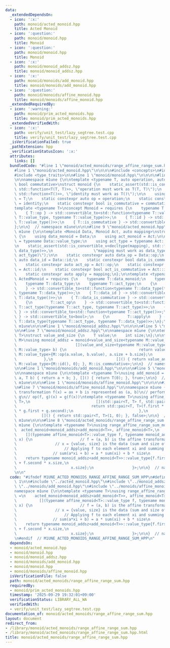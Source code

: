 ```yaml
---
data:
  _extendedDependsOn:
  - icon: ':x:'
    path: monoid/acted_monoid.hpp
    title: Acted Monoid
  - icon: ':question:'
    path: monoid/monoid.hpp
    title: Monoid
  - icon: ':question:'
    path: monoid/monoid.hpp
    title: Monoid
  - icon: ':x:'
    path: monoid/monoid_addsz.hpp
    title: monoid/monoid_addsz.hpp
  - icon: ':x:'
    path: monoid/monoids/add_monoid.hpp
    title: monoid/monoids/add_monoid.hpp
  - icon: ':question:'
    path: monoid/monoids/affine_monoid.hpp
    title: monoid/monoids/affine_monoid.hpp
  _extendedRequiredBy:
  - icon: ':warning:'
    path: monoid/prim_acted_monoids.hpp
    title: monoid/prim_acted_monoids.hpp
  _extendedVerifiedWith:
  - icon: ':x:'
    path: verify/unit_test/lazy_segtree.test.cpp
    title: verify/unit_test/lazy_segtree.test.cpp
  _isVerificationFailed: true
  _pathExtension: hpp
  _verificationStatusIcon: ':x:'
  attributes:
    links: []
  bundledCode: "#line 1 \"monoid/acted_monoids/range_affine_range_sum.hpp\"\n\n\n\n\
    #line 1 \"monoid/acted_monoid.hpp\"\n\n\n\n#include <concepts>\n#include <functional>\n\
    #include <type_traits>\n\n#line 1 \"monoid/monoid.hpp\"\n\n\n\n#line 7 \"monoid/monoid.hpp\"\
    \n\nnamespace m1une {\n\ntemplate <typename T, auto operation, auto identity,\
    \ bool commutative>\nstruct monoid {\n    static_assert(std::is_convertible_v<decltype(operation),\
    \ std::function<T(T, T)>>, \"operation must work as T(T, T)\");\n    static_assert(std::is_convertible_v<decltype(identity),\
    \ std::function<T()>>, \"identity must work as T()\");\n\n    using value_type\
    \ = T;\n    static constexpr auto op = operation;\n    static constexpr auto id\
    \ = identity;\n    static constexpr bool is_commutative = commutative;\n};\n\n\
    template <typename T>\nconcept Monoid = requires {\n    typename T::value_type;\n\
    \    { T::op } -> std::convertible_to<std::function<typename T::value_type(typename\
    \ T::value_type, typename T::value_type)>>;\n    { T::id } -> std::convertible_to<std::function<typename\
    \ T::value_type()>>;\n    { T::is_commutative } -> std::convertible_to<bool>;\n\
    };\n\n}  // namespace m1une\n\n\n#line 9 \"monoid/acted_monoid.hpp\"\n\nnamespace\
    \ m1une {\n\ntemplate <Monoid Data, Monoid Act, auto mapping>\nstruct acted_monoid\
    \ {\n    using data_monoid = Data;\n    using act_monoid = Act;\n\n    using data_type\
    \ = typename Data::value_type;\n    using act_type = typename Act::value_type;\n\
    \n    static_assert(std::is_convertible_v<decltype(mapping), std::function<data_type(act_type,\
    \ data_type)>>,\n                  \"mapping must work as data_type(data_type,\
    \ act_type)\");\n\n    static constexpr auto data_op = Data::op;\n    static constexpr\
    \ auto data_id = Data::id;\n    static constexpr bool data_is_commutative = Data::is_commutative;\n\
    \    static constexpr auto act_op = Act::op;\n    static constexpr auto act_id\
    \ = Act::id;\n    static constexpr bool act_is_commutative = Act::is_commutative;\n\
    \    static constexpr auto apply = mapping;\n};\n\ntemplate <typename T>\nconcept\
    \ ActedMonoid = requires {\n    typename T::data_monoid;\n    typename T::act_monoid;\n\
    \    typename T::data_type;\n    typename T::act_type;\n    {\n        T::data_op\n\
    \    } -> std::convertible_to<std::function<typename T::data_type(typename T::data_type,\
    \ typename T::data_type)>>;\n    { T::data_id } -> std::convertible_to<std::function<typename\
    \ T::data_type()>>;\n    { T::data_is_commutative } -> std::convertible_to<bool>;\n\
    \    {\n        T::act_op\n    } -> std::convertible_to<std::function<typename\
    \ T::act_type(typename T::act_type, typename T::act_type)>>;\n    { T::act_id\
    \ } -> std::convertible_to<std::function<typename T::act_type()>>;\n    { T::act_is_commutative\
    \ } -> std::convertible_to<bool>;\n    {\n        T::apply\n    } -> std::convertible_to<std::function<typename\
    \ T::data_type(typename T::act_type, typename T::data_type)>>;\n};\n\n}  // namespace\
    \ m1une\n\n\n#line 1 \"monoid/monoid_addsz.hpp\"\n\n\n\n#line 5 \"monoid/monoid_addsz.hpp\"\
    \n\n#line 7 \"monoid/monoid_addsz.hpp\"\n\nnamespace m1une {\n\ntemplate <typename\
    \ T>\nstruct value_and_size {\n    T value;\n    int size;\n};\n\ntemplate <Monoid\
    \ M>\nusing monoid_addsz = monoid<value_and_size<typename M::value_type>,\n  \
    \                          [](value_and_size<typename M::value_type> a, value_and_size<typename\
    \ M::value_type> b) {\n                                return value_and_size<typename\
    \ M::value_type>{M::op(a.value, b.value), a.size + b.size};\n                \
    \            },\n                            []() { return value_and_size<typename\
    \ M::value_type>{M::id(), 0}; }, M::is_commutative>;\n\n}  // namespace m1une\n\
    \n\n#line 1 \"monoid/monoids/add_monoid.hpp\"\n\n\n\n#line 5 \"monoid/monoids/add_monoid.hpp\"\
    \n\nnamespace m1une {\n\ntemplate <typename T>\nusing add_monoid = monoid<T, [](T\
    \ a, T b) { return a + b; }, []() { return T(0); }, true>;\n\n}  // namespace\
    \ m1une\n\n\n#line 1 \"monoid/monoids/affine_monoid.hpp\"\n\n\n\n#include <utility>\n\
    \n#line 7 \"monoid/monoids/affine_monoid.hpp\"\n\nnamespace m1une {\n\n// Affine\
    \ transformation f(x) = ax + b is represented as (a, b)\n// perform f first, then\
    \ g\n// op(f, g)(x) = g(f(x))\ntemplate <typename T>\nusing affine_monoid = monoid<std::pair<T,\
    \ T>,\n                             [](std::pair<T, T> f, std::pair<T, T> g) {\n\
    \                                 return std::pair<T, T>(f.first * g.first, f.second\
    \ * g.first + g.second);\n                             },\n                  \
    \           []() { return std::pair<T, T>(1, 0); }, false>;\n\n}  // namespace\
    \ m1une\n\n\n#line 8 \"monoid/acted_monoids/range_affine_range_sum.hpp\"\n\nnamespace\
    \ m1une {\n\ntemplate <typename T>\nusing range_affine_range_sum_monoid =\n  \
    \  acted_monoid<monoid_addsz<add_monoid<T>>, affine_monoid<T>,\n             \
    \    [](typename affine_monoid<T>::value_type f, typename monoid_addsz<add_monoid<T>>::value_type\
    \ x) {\n                     // f = (a, b) is the affine transformation\n    \
    \                 // x = {value, size} is the data (sum and size of the range)\n\
    \                     // Applying f to each element xi and summing up:\n     \
    \                // sum(a*xi + b) = a * sum(xi) + b * size\n                 \
    \    return typename monoid_addsz<add_monoid<T>>::value_type{f.first * x.value\
    \ + f.second * x.size,\n                                                     \
    \                        x.size};\n                 }>;\n\n}  // namespace m1une\n\
    \n\n"
  code: "#ifndef M1UNE_ACTED_MONOIDS_RANGE_AFFINE_RANGE_SUM_HPP\n#define M1UNE_ACTED_MONOIDS_RANGE_AFFINE_RANGE_SUM_HPP\
    \ 1\n\n#include \"../acted_monoid.hpp\"\n#include \"../monoid_addsz.hpp\"\n#include\
    \ \"../monoids/add_monoid.hpp\"\n#include \"../monoids/affine_monoid.hpp\"\n\n\
    namespace m1une {\n\ntemplate <typename T>\nusing range_affine_range_sum_monoid\
    \ =\n    acted_monoid<monoid_addsz<add_monoid<T>>, affine_monoid<T>,\n       \
    \          [](typename affine_monoid<T>::value_type f, typename monoid_addsz<add_monoid<T>>::value_type\
    \ x) {\n                     // f = (a, b) is the affine transformation\n    \
    \                 // x = {value, size} is the data (sum and size of the range)\n\
    \                     // Applying f to each element xi and summing up:\n     \
    \                // sum(a*xi + b) = a * sum(xi) + b * size\n                 \
    \    return typename monoid_addsz<add_monoid<T>>::value_type{f.first * x.value\
    \ + f.second * x.size,\n                                                     \
    \                        x.size};\n                 }>;\n\n}  // namespace m1une\n\
    \n#endif  // M1UNE_ACTED_MONOIDS_RANGE_AFFINE_RANGE_SUM_HPP\n"
  dependsOn:
  - monoid/acted_monoid.hpp
  - monoid/monoid.hpp
  - monoid/monoid_addsz.hpp
  - monoid/monoids/add_monoid.hpp
  - monoid/monoid.hpp
  - monoid/monoids/affine_monoid.hpp
  isVerificationFile: false
  path: monoid/acted_monoids/range_affine_range_sum.hpp
  requiredBy:
  - monoid/prim_acted_monoids.hpp
  timestamp: '2025-09-29 19:32:01+09:00'
  verificationStatus: LIBRARY_ALL_WA
  verifiedWith:
  - verify/unit_test/lazy_segtree.test.cpp
documentation_of: monoid/acted_monoids/range_affine_range_sum.hpp
layout: document
redirect_from:
- /library/monoid/acted_monoids/range_affine_range_sum.hpp
- /library/monoid/acted_monoids/range_affine_range_sum.hpp.html
title: monoid/acted_monoids/range_affine_range_sum.hpp
---
```


